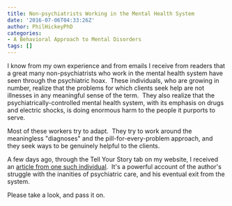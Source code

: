 ```yaml
---
title: Non-psychiatrists Working in the Mental Health System
date: '2016-07-06T04:33:26Z'
author: PhilHickeyPhD
categories:
- A Behavioral Approach to Mental Disorders
tags: []
---
```


I know from my own experience and from emails I receive from readers that a great many non-psychiatrists who work in the mental health system have seen through the psychiatric hoax.  These individuals, who are growing in number, realize that the problems for which clients seek help are not illnesses in any meaningful sense of the term.  They also realize that the psychiatrically-controlled mental health system, with its emphasis on drugs and electric shocks, is doing enormous harm to the people it purports to serve.

Most of these workers try to adapt.  They try to work around the meaningless "diagnoses" and the pill-for-every-problem approach, and they seek ways to be genuinely helpful to the clients.

A few days ago, through the Tell Your Story tab on my website, I received an <a href="https://www.behaviorismandmentalhealth.com/2016/07/06/my-fixed-delusion/">article from one such individual</a>.  It's a powerful account of the author's struggle with the inanities of psychiatric care, and his eventual exit from the system.

Please take a look, and pass it on.